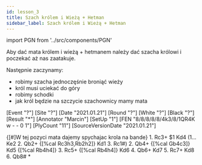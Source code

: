 ```yaml
---
id: lesson_3
title: Szach królem i Wieżą + Hetman
sidebar_label: Szach królem i Wieżą + Hetman
---
```


import PGN from '../src/components/PGN'

Aby dać mata królem i wieżą + hetmanem należy dać szacha królowi i poczekać aż nas zaatakuje.

Następnie zaczynamy:

* robimy szacha jednoczęśnie broniąć wieży
* król musi uciekać do góry
* robimy schodki
* jak król będzie na szczycie szachownicy mamy mata

<PGN>
[Event "?"]
[Site "?"]
[Date "2021.01.21"]
[Round "?"]
[White "?"]
[Black "?"]
[Result "*"]
[Annotator "Marcin"]
[SetUp "1"]
[FEN "8/8/8/8/8/4k3/8/1QR4K w - - 0 1"]
[PlyCount "11"]
[SourceVersionDate "2021.01.21"]

{[#]W tej pozyci mata dajemy spychajac krola na bande} 1. Rc3+ $1 Kd4 (1... Ke2
2. Qb2+ {[%cal Rc3h3,Rb2h2]} Kd1 3. Rc1#) 2. Qb4+ {[%cal Gb4c3]} Kd5 {[%cal
Rb4h4]} 3. Rc5+ {[%cal Rb4h4]} Kd6 4. Qb6+ Kd7 5. Rc7+ Kd8 6. Qb8# *
</PGN>
